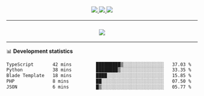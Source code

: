 <h3 align="center">
  <a href="https://github.com/hwalker928">
      <img src="https://img.shields.io/github/followers/hwalker928?label=Followers&style=for-the-badge&color=lightblue">
  </a>
  <a href="https://harryw.link/discord" alt="Discord">
      <img src="https://img.shields.io/discord/738451951758606336?label=discord&style=for-the-badge&color=lightblue"/>
  </a>
  <a href="https://harryw.link/sparked" alt="Sparked Host">
      <img src="https://img.shields.io/static/v1?label=Sponsor&message=Sparked%20Host&color=yellow&style=for-the-badge"/>
  </a>
</h3>

<hr>


<h3 align="center">
  <a href="https://github.com/hwalker928">
      <img src="https://github-profile-trophy.vercel.app/?username=hwalker928&no-bg=true&no-frame=true">
  </a>
</h3>


<hr>

📊 **Development statistics**

<!--START_SECTION:waka-->

```txt
TypeScript       42 mins         █████████▒░░░░░░░░░░░░░░░   37.03 %
Python           38 mins         ████████▒░░░░░░░░░░░░░░░░   33.35 %
Blade Template   18 mins         ████░░░░░░░░░░░░░░░░░░░░░   15.85 %
PHP              8 mins          ██░░░░░░░░░░░░░░░░░░░░░░░   07.50 %
JSON             6 mins          █▒░░░░░░░░░░░░░░░░░░░░░░░   05.77 %
```

<!--END_SECTION:waka-->
